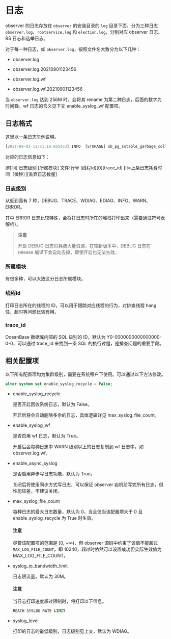 # 日志

observer 的日志存放在 `observer` 的安装目录的 `log` 目录下面，分为三种日志 `observer.log`、`rootservice.log` 和 `election.log`，分别对应 observer 日志、RS 日志和选举日志。

对于每一种日志，如 `observer.log`，按照文件名大致分为以下几种：

* observer.log

* observer.log.20210901123456

* observer.log.wf

* observer.log.wf.20210901123456

当 `observer.log` 达到 256M 时，会将其 rename 为第二种日志，后面的数字为时间戳。wf 日志的含义见下文 enable_syslog_wf 配置项。

## 日志格式

这里以一条日志举例说明。

```javascript
[2021-09-01 11:31:18.605433] INFO  [STORAGE] ob_pg_sstable_garbage_collector.cpp:170 [38715][0][Y0-0000000000000000-0-0] [lt=15] [dc=0] do one gc free sstable by queue(ret=0, free sstable cnt=0)
```

对应的日志信息如下：

\[时间\] 日志级别 \[所属模块\] 文件:行号 \[线程id\]\[0\]\[trace_id\] \[lt=上条日志耗费时间（微秒）\]\[丢弃日志数量\]

### 日志级别

从低到高有 7 种，DEBUG、TRACE、WDIAG、EDIAG、INFO、WARN、ERROR。

其中 ERROR 日志比较特殊，会将打日志时所在的堆栈打印出来（需要通过符号表解析）。

>**注意**
>
>开启 DEBUG 日志将耗费大量资源，在较新版本中，DEBUG 日志在 release 编译下会自动去掉，即使开启也无法生效。

### 所属模块

有很多种，可以大致区分日志所属模块。

### 线程id

打印日志所在的线程的 ID，可以用于跟踪对应线程的行为，对排查线程 hang 住、超时等问题比较有用。

### trace_id

OceanBase 数据库内部的 SQL 级别的 ID，默认为 Y0-0000000000000000-0-0，可以通过 trace_id 来找到一条 SQL 的执行过程，是排查问题的重要手段。

## 相关配置项

以下所有配置项均为集群级别，需要在系统租户下使用。可以通过以下方法修改。

```sql
alter system set enable_syslog_recycle = False;
```

* enable_syslog_recycle

  是否开启回收系统日志，默认为 False。

  开启后将会自动删除多余的日志，具体逻辑详见 max_syslog_file_count。
  
* enable_syslog_wf

  是否启用 wf 日志，默认为 True。

  开启后会每种日志中 WARN 级别以上的日志复制到 wf 日志中，如 observer.log.wf。
  
* enable_async_syslog

  是否启用异步写日志功能，默认为 True。

  关闭后将使用同步方式写日志，可以保证 observer 宕机前写完所有日志，但性能较差，不建议关闭。
  
* max_syslog_file_count

  每种日志的最大日志数量，默认为 0，当且仅当该配置项大于 0 且 enable_syslog_recycle 为 True 时生效。

  <main id="notice" type='notice'>
    <h4>注意</h4>
    <p>尽管该配置项的范围是 [0, +∞)，但 observer 源码中约束了该值不能超过 <code>MAX_LOG_FILE_COUNT</code>，即 10240，超过时依然可以设置成功但实际生效值为 MAX_LOG_FILE_COUNT。</p>
  </main>
  
* syslog_io_bandwidth_limit

  日志限流量，默认为 30M。

  <main id="notice" type='notice'>
    <h4>注意</h4>
    <p>当日志打印速度超过限制时，将打印以下信息。</p>
  </main>

  ```sql
  REACH SYSLOG RATE LIMIT
  ```

* syslog_level

  打印的日志的最低级别，日志级别见上文，默认为 WDIAG。
  